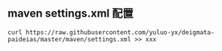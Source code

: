 ## maven settings.xml 配置

```shell
curl https://raw.githubusercontent.com/yuluo-yx/deigmata-paideias/master/maven/settings.xml >> xxx
```

